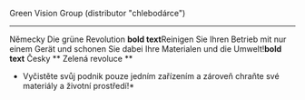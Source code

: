 Green Vision Group (distributor "chlebodárce")
________________________________________________________________________________________________________
Německy
Die grüne Revolution
 **bold text**Reinigen Sie Ihren Betrieb mit nur einem Gerät und schonen Sie dabei Ihre Materialen und die Umwelt!**bold text**
 Česky
 ** Zelená revoluce **
* Vyčistěte svůj podnik pouze jedním zařízením a zároveň chraňte své materiály a životní prostředí!*